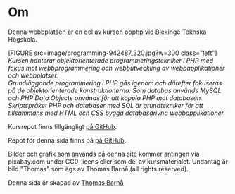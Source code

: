 ---
...
Om
=========================

Denna webbplatsen är en del av kursen [oophp](https://dbwebb.se/kurser/oophp-v4) vid Blekinge Teknska Högskola.

[FIGURE src=image/programming-942487_320.jpg?w=300 class="left"]
<cite>Kursen hanterar objektorienterade programmeringstekniker i PHP med fokus mot webbprogrammering och webbutveckling av webbapplikationer och webbplatser.  
Grundläggande programmering i PHP gås igenom och därefter fokuseras på de objektorienterade konstruktionerna. Som databas används MySQL och PHP Data Objects används för att koppla PHP mot databasen.  
Skriptspråket PHP och databaser med SQL är grundtekniker för att tillsammans med HTML och CSS bygga databasdrivna webbapplikationer.</cite>


Kursrepot finns tillgängligt [på GitHub](https://github.com/dbwebb-se/oophp).

Repot för denna sida finns på [på GitHub](https://github.com/thba17/oophp-v4).

Bilder och grafik som används på denna site kommer antingen via pixabay.com under CC0-licens eller som del av kursmaterialet. Undantag är bild "Thomas" som ägs av Thomas Barnå (all rights reserved).

Denna sida är skapad av [Thomas Barnå](https://www.linkedin.com/in/thomas-barn%C3%A5-78a5a75/)


<!-- [FIGURE src="image/favicon/german-2566487_128.jpg?h=100" class="left"] -->
